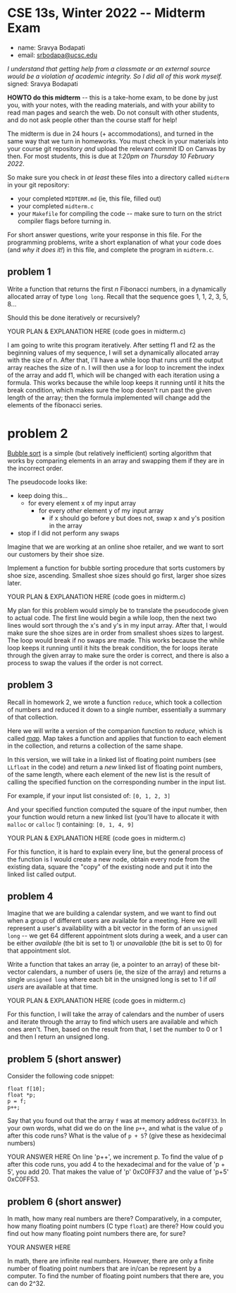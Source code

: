 # CSE 13s, Winter 2022 -- Midterm Exam

  * name: Sravya Bodapati
  * email: srbodapa@ucsc.edu

*I understand that getting help from a classmate or an external source would
be a violation of academic integrity. So I did all of this work myself.*
signed: Sravya Bodapati


**HOWTO do this midterm** -- this is a take-home exam, to be done by just you,
with your notes, with the reading materials, and with your ability to read man
pages and search the web. Do not consult with other students, and do not ask
people other than the course staff for help!

The midterm is due in 24 hours (+ accommodations), and turned in the same way
that we turn in homeworks. You must check in your materials into your
course git repository *and* upload the relevant commit ID on Canvas by then.
For most students, this is due at *1:20pm on Thursday 10 February 2022*. 

So make sure you check in *at least* these files into a directory called
`midterm` in your git repository:
  * your completed `MIDTERM.md` (ie, this file, filled out)
  * your completed `midterm.c`
  * your `Makefile` for compiling the code -- make sure to turn on the strict
    compiler flags before turning in.

For short answer questions, write your response in this file. For the
programming problems, write a short explanation of what your code does (and *why
it does it!*) in this file, and complete the program in `midterm.c`.

## problem 1

Write a function that returns the first *n* Fibonacci numbers, in a dynamically
allocated array of type `long long`. Recall that the sequence goes 1, 1, 2, 3,
5, 8...

Should this be done iteratively or recursively?

YOUR PLAN & EXPLANATION HERE (code goes in midterm.c)

I am going to write this program iteratively. After setting f1 and f2 as the beginning values of my sequence, I will set a dynamically allocated array with the size of n. After that, I'll have a while loop that runs until the output array reaches the size of n. I will then use a for loop to increment the index of the array and add f1, which will be changed with each iteration using a formula. This works because the while loop keeps it running until it hits the break condition, which makes sure the loop doesn't run past the given length of the array; then the formula implemented will change add the elements of the fibonacci series.

# problem 2

[Bubble sort](https://en.wikipedia.org/wiki/Bubble_sort) is a simple (but
relatively inefficient) sorting algorithm that works by comparing elements in an
array and swapping them if they are in the incorrect order.

The pseudocode looks like:

* keep doing this...
  * for every element x of my input array
    * for every *other* element y of my input array
      * if x should go before y but does not, swap x and y's position in the
        array
* stop if I did not perform any swaps

Imagine that we are working at an online shoe retailer, and we want to sort our
customers by their shoe size.

Implement a function for bubble sorting procedure that sorts customers by shoe
size, ascending. Smallest shoe sizes should go first, larger shoe sizes later.

YOUR PLAN & EXPLANATION HERE (code goes in midterm.c)

My plan for this problem would simply be to translate the pseudocode given to actual code. The first line would begin a while loop, then the next two lines would sort through the x's and y's in my input array. After that, I would make sure the shoe sizes are in order from smallest shoes sizes to largest. The loop would break if no swaps are made. This works because the while loop keeps it running until it hits the break condition, the for loops iterate through the given array to make sure the order is correct, and there is also a process to swap the values if the order is not correct.

## problem 3
Recall in homework 2, we wrote a function `reduce`, which took a collection of
numbers and reduced it down to a single number, essentially a summary of that
collection.

Here we will write a version of the companion function to *reduce*, which is
called [*map*](https://en.wikipedia.org/wiki/Map_(higher-order_function)). Map
takes a function and applies that function to each element in the collection,
and returns a collection of the same shape.

In this version, we will take in a linked list of floating point numbers (see
`LLfloat` in the code) and return a *new* linked list of floating point numbers,
of the same length, where each element of the new list is the result of calling
the specified function on the corresponding number in the input list.

For example, if your input list consisted of:
`[0, 1, 2, 3]`

And your specified function computed the square of the input number, then your
function would return a new linked list (you'll have to allocate it with
`malloc` or `calloc` !) containing:
`[0, 1, 4, 9]`

YOUR PLAN & EXPLANATION HERE (code goes in midterm.c)

For this function, it is hard to explain every line, but the general process of the function is I would create a new node, obtain every node from the existing data, square the "copy" of the existing node and put it into the linked list called output.

## problem 4

Imagine that we are building a calendar system, and we want to find out when a
group of different users are available for a meeting. Here we will represent a
user's availability with a bit vector in the form of an `unsigned long` -- we
get 64 different appointment slots during a week, and a user can be either
*available* (the bit is set to 1) or *unavailable* (the bit is set to 0) for
that appointment slot.

Write a function that takes an array (ie, a pointer to an array) of these
bit-vector calendars, a number of users (ie, the size of the array) and returns
a single `unsigned long` where each bit in the unsigned long is set to 1 if *all
users* are available at that time.

YOUR PLAN & EXPLANATION HERE (code goes in midterm.c)

For this function, I will take the array of calendars and the number of users and iterate through the array to find which users are available and which ones aren't. Then, based on the result from that, I set the number to 0 or 1 and then I return an unsigned long.

## problem 5 (short answer)

Consider the following code snippet:

```
float f[10];
float *p;
p = f;
p++;
```

Say that you found out that the array `f` was at memory address `0xC0FF33`. In
your own words, what did we do on the line `p++`, and what is the value of `p`
after this code runs? What is the value of `p + 5`? (give these as hexidecimal
numbers)

YOUR ANSWER HERE
On line 'p++', we increment p. To find the value of p after this code runs, you add 4 to the hexadecimal and for the value of 'p + 5', you add 20. That makes the value of 'p' 0xC0FF37 and the value of 'p+5' 0xC0FF53.

## problem 6 (short answer)
In math, how many real numbers are there? Comparatively, in a computer, how many
floating point numbers (C type `float`) are there? How could you find out how
many floating point numbers there are, for sure?

YOUR ANSWER HERE

In math, there are infinite real numbers. However, there are only a finite number of floating point numbers that are in/can be represent by a computer. To find the number of floating point numbers that there are, you can do 2^32.  
